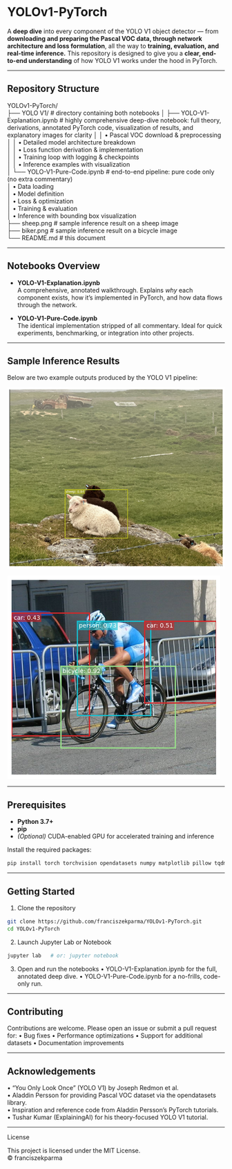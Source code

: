 # YOLOv1-PyTorch

A **deep dive** into every component of the YOLO V1 object detector — from **downloading and preparing the Pascal VOC data, through network architecture and loss formulation**, all the way to **training, evaluation, and real-time inference.** This repository is designed to give you a **clear, end-to-end understanding** of how YOLO V1 works under the hood in PyTorch.

---

## Repository Structure

YOLOv1-PyTorch/  
├── YOLO V1/                          # directory containing both notebooks
│   ├── YOLO-V1-Explanation.ipynb     # highly comprehensive deep-dive notebook: full theory, derivations, annotated PyTorch code, visualization of results, and explanatory images for clarity
│   │   • Pascal VOC download & preprocessing  
│   │   • Detailed model architecture breakdown  
│   │   • Loss function derivation & implementation  
│   │   • Training loop with logging & checkpoints  
│   │   • Inference examples with visualization  
│   └── YOLO-V1-Pure-Code.ipynb       # end-to-end pipeline: pure code only (no extra commentary)  
│       • Data loading  
│       • Model definition  
│       • Loss & optimization  
│       • Training & evaluation  
│       • Inference with bounding box visualization  
├── sheep.png                         # sample inference result on a sheep image  
├── biker.png                         # sample inference result on a bicycle image  
└── README.md                         # this document  

---

## Notebooks Overview

- **YOLO-V1-Explanation.ipynb**  
  A comprehensive, annotated walkthrough. Explains *why* each component exists, how it’s implemented in PyTorch, and how data flows through the network.

- **YOLO-V1-Pure-Code.ipynb**  
  The identical implementation stripped of all commentary. Ideal for quick experiments, benchmarking, or integration into other projects.

---

## Sample Inference Results

Below are two example outputs produced by the YOLO V1 pipeline:

![Sheep detection result](https://github.com/franciszekparma/YOLOv1-PyTorch/blob/57fb191d9d4beee2dbec3a4bef721fbcf873ea2c/sheep.png)

![Bicycle detection result](https://github.com/franciszekparma/YOLOv1-PyTorch/blob/57fb191d9d4beee2dbec3a4bef721fbcf873ea2c/biker.png)

---

## Prerequisites

- **Python 3.7+**  
- **pip**  
- *(Optional)* CUDA-enabled GPU for accelerated training and inference

Install the required packages:

```bash
pip install torch torchvision opendatasets numpy matplotlib pillow tqdm
```

---

## Getting Started
1.	Clone the repository
```bash
git clone https://github.com/franciszekparma/YOLOv1-PyTorch.git
cd YOLOv1-PyTorch
```

2.	Launch Jupyter Lab or Notebook
```bash
jupyter lab   # or: jupyter notebook
```

3.	Open and run the notebooks
•	YOLO-V1-Explanation.ipynb for the full, annotated deep dive.
•	YOLO-V1-Pure-Code.ipynb for a no-frills, code-only run.


---

## Contributing

Contributions are welcome. Please open an issue or submit a pull request for:
•	Bug fixes
•	Performance optimizations
•	Support for additional datasets
•	Documentation improvements

---

## Acknowledgements
•	“You Only Look Once” (YOLO V1) by Joseph Redmon et al.  
•	Aladdin Persson for providing Pascal VOC dataset via the opendatasets library.  
•	Inspiration and reference code from Aladdin Persson’s PyTorch tutorials.  
•	Tushar Kumar (ExplainingAI) for his theory-focused YOLO V1 tutorial.  

---

License

This project is licensed under the MIT License.  
© franciszekparma

